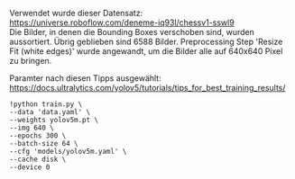 Verwendet wurde dieser Datensatz:  
https://universe.roboflow.com/deneme-iq93l/chessv1-sswl9  
Die Bilder, in denen die Bounding Boxes verschoben sind, wurden aussortiert.
Übrig geblieben sind 6588 Bilder.
Preprocessing Step 'Resize Fit (white edges)' wurde angewandt,
um die Bilder alle auf 640x640 Pixel zu bringen.

Paramter nach diesen Tipps ausgewählt:  
https://docs.ultralytics.com/yolov5/tutorials/tips_for_best_training_results/

```
!python train.py \
--data 'data.yaml' \
--weights yolov5m.pt \
--img 640 \
--epochs 300 \
--batch-size 64 \
--cfg 'models/yolov5m.yaml' \
--cache disk \
--device 0
```
